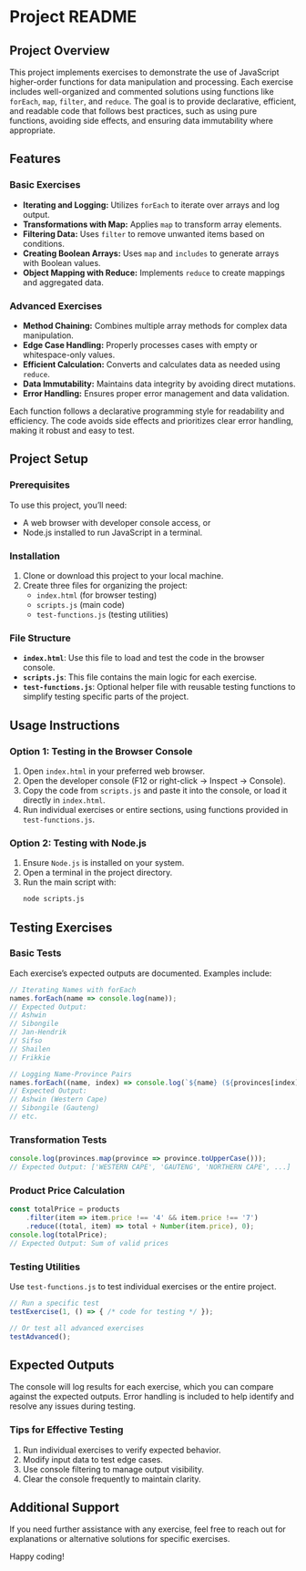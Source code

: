 # Project README

## Project Overview
This project implements exercises to demonstrate the use of JavaScript higher-order functions for data manipulation and processing. Each exercise includes well-organized and commented solutions using functions like `forEach`, `map`, `filter`, and `reduce`. The goal is to provide declarative, efficient, and readable code that follows best practices, such as using pure functions, avoiding side effects, and ensuring data immutability where appropriate.

## Features

### Basic Exercises
- **Iterating and Logging:** Utilizes `forEach` to iterate over arrays and log output.
- **Transformations with Map:** Applies `map` to transform array elements.
- **Filtering Data:** Uses `filter` to remove unwanted items based on conditions.
- **Creating Boolean Arrays:** Uses `map` and `includes` to generate arrays with Boolean values.
- **Object Mapping with Reduce:** Implements `reduce` to create mappings and aggregated data.

### Advanced Exercises
- **Method Chaining:** Combines multiple array methods for complex data manipulation.
- **Edge Case Handling:** Properly processes cases with empty or whitespace-only values.
- **Efficient Calculation:** Converts and calculates data as needed using `reduce`.
- **Data Immutability:** Maintains data integrity by avoiding direct mutations.
- **Error Handling:** Ensures proper error management and data validation.

Each function follows a declarative programming style for readability and efficiency. The code avoids side effects and prioritizes clear error handling, making it robust and easy to test.

## Project Setup

### Prerequisites
To use this project, you’ll need:
- A web browser with developer console access, or
- Node.js installed to run JavaScript in a terminal.

### Installation
1. Clone or download this project to your local machine.
2. Create three files for organizing the project:
   - `index.html` (for browser testing)
   - `scripts.js` (main code)
   - `test-functions.js` (testing utilities)

### File Structure
- **`index.html`**: Use this file to load and test the code in the browser console.
- **`scripts.js`**: This file contains the main logic for each exercise.
- **`test-functions.js`**: Optional helper file with reusable testing functions to simplify testing specific parts of the project.

## Usage Instructions

### Option 1: Testing in the Browser Console
1. Open `index.html` in your preferred web browser.
2. Open the developer console (F12 or right-click → Inspect → Console).
3. Copy the code from `scripts.js` and paste it into the console, or load it directly in `index.html`.
4. Run individual exercises or entire sections, using functions provided in `test-functions.js`.

### Option 2: Testing with Node.js
1. Ensure `Node.js` is installed on your system.
2. Open a terminal in the project directory.
3. Run the main script with:
   ```bash
   node scripts.js
   ```

## Testing Exercises

### Basic Tests
Each exercise’s expected outputs are documented. Examples include:

```javascript
// Iterating Names with forEach
names.forEach(name => console.log(name));
// Expected Output:
// Ashwin
// Sibongile
// Jan-Hendrik
// Sifso
// Shailen
// Frikkie

// Logging Name-Province Pairs
names.forEach((name, index) => console.log(`${name} (${provinces[index]})`));
// Expected Output:
// Ashwin (Western Cape)
// Sibongile (Gauteng)
// etc.
```

### Transformation Tests
```javascript
console.log(provinces.map(province => province.toUpperCase()));
// Expected Output: ['WESTERN CAPE', 'GAUTENG', 'NORTHERN CAPE', ...]
```

### Product Price Calculation
```javascript
const totalPrice = products
    .filter(item => item.price !== '4' && item.price !== '7')
    .reduce((total, item) => total + Number(item.price), 0);
console.log(totalPrice);
// Expected Output: Sum of valid prices
```

### Testing Utilities
Use `test-functions.js` to test individual exercises or the entire project.

```javascript
// Run a specific test
testExercise(1, () => { /* code for testing */ });

// Or test all advanced exercises
testAdvanced();
```

## Expected Outputs
The console will log results for each exercise, which you can compare against the expected outputs. Error handling is included to help identify and resolve any issues during testing.

### Tips for Effective Testing
1. Run individual exercises to verify expected behavior.
2. Modify input data to test edge cases.
3. Use console filtering to manage output visibility.
4. Clear the console frequently to maintain clarity.

## Additional Support
If you need further assistance with any exercise, feel free to reach out for explanations or alternative solutions for specific exercises.

Happy coding!